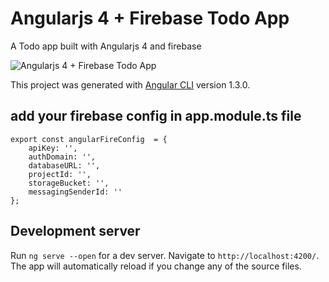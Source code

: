 # Angularjs 4 + Firebase Todo App

A Todo app built with Angularjs 4 and firebase 

![Angularjs 4 + Firebase Todo App](https://github.com/nazmulrockon/angularJs4_Firebase_ToDoApp/blob/master/src/assets/todoapp.PNG)

This project was generated with [Angular CLI](https://github.com/angular/angular-cli) version 1.3.0.



## add your firebase config in app.module.ts file

```
export const angularFireConfig  = {
    apiKey: '',
    authDomain: '',
    databaseURL: '',
    projectId: '',
    storageBucket: '',
    messagingSenderId: ''
};
```

## Development server

Run `ng serve --open` for a dev server. Navigate to `http://localhost:4200/`. The app will automatically reload if you change any of the source files.


